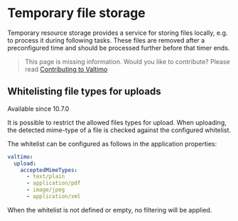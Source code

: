 # Temporary file storage

Temporary resource storage provides a service for storing files locally, e.g. to process it during following tasks. These files are removed after a preconfigured time and should be processed further before that timer ends.

> This page is missing information. Would you like to contribute? Please read [Contributing to Valtimo](../../contributing/contributing-to-valtimo/)

## Whitelisting file types for uploads

Available since 10.7.0

It is possible to restrict the allowed files types for upload. When uploading, the detected mime-type of a file is checked against the configured whitelist.

The whitelist can be configured as follows in the application properties:

```yaml
valtimo:
  upload:
    acceptedMimeTypes:
      - text/plain
      - application/pdf
      - image/jpeg
      - application/xml
```

When the whitelist is not defined or empty, no filtering will be applied.
